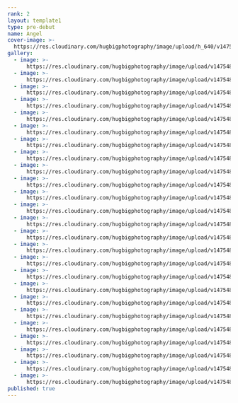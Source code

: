 ```yaml
---
rank: 2
layout: template1
type: pre-debut
name: Angel
cover-image: >-
  https://res.cloudinary.com/hugbigphotography/image/upload/h_640/v1475489976/pre-debut/angel/20.jpg
gallery:
  - image: >-
      https://res.cloudinary.com/hugbigphotography/image/upload/v1475489969/pre-debut/angel/11.jpg
  - image: >-
      https://res.cloudinary.com/hugbigphotography/image/upload/v1475489969/pre-debut/angel/21.jpg
  - image: >-
      https://res.cloudinary.com/hugbigphotography/image/upload/v1475489969/pre-debut/angel/31.jpg
  - image: >-
      https://res.cloudinary.com/hugbigphotography/image/upload/v1475489969/pre-debut/angel/41.jpg
  - image: >-
      https://res.cloudinary.com/hugbigphotography/image/upload/v1475489969/pre-debut/angel/5.jpg
  - image: >-
      https://res.cloudinary.com/hugbigphotography/image/upload/v1475489969/pre-debut/angel/6.jpg
  - image: >-
      https://res.cloudinary.com/hugbigphotography/image/upload/v1475489969/pre-debut/angel/7.jpg
  - image: >-
      https://res.cloudinary.com/hugbigphotography/image/upload/v1475489969/pre-debut/angel/8.jpg
  - image: >-
      https://res.cloudinary.com/hugbigphotography/image/upload/v1475489969/pre-debut/angel/9.jpg
  - image: >-
      https://res.cloudinary.com/hugbigphotography/image/upload/v1475489969/pre-debut/angel/10.jpg
  - image: >-
      https://res.cloudinary.com/hugbigphotography/image/upload/v1475489969/pre-debut/angel/111.jpg
  - image: >-
      https://res.cloudinary.com/hugbigphotography/image/upload/v1475489969/pre-debut/angel/12.jpg
  - image: >-
      https://res.cloudinary.com/hugbigphotography/image/upload/v1475489969/pre-debut/angel/13.jpg
  - image: >-
      https://res.cloudinary.com/hugbigphotography/image/upload/v1475489969/pre-debut/angel/14.jpg
  - image: >-
      https://res.cloudinary.com/hugbigphotography/image/upload/v1475489969/pre-debut/angel/15.jpg
  - image: >-
      https://res.cloudinary.com/hugbigphotography/image/upload/v1475489969/pre-debut/angel/16.jpg
  - image: >-
      https://res.cloudinary.com/hugbigphotography/image/upload/v1475489969/pre-debut/angel/17.jpg
  - image: >-
      https://res.cloudinary.com/hugbigphotography/image/upload/v1475489969/pre-debut/angel/18.jpg
  - image: >-
      https://res.cloudinary.com/hugbigphotography/image/upload/v1475489969/pre-debut/angel/19.jpg
  - image: >-
      https://res.cloudinary.com/hugbigphotography/image/upload/v1475489969/pre-debut/angel/20.jpg
  - image: >-
      https://res.cloudinary.com/hugbigphotography/image/upload/v1475489969/pre-debut/angel/211.jpg
  - image: >-
      https://res.cloudinary.com/hugbigphotography/image/upload/v1475489969/pre-debut/angel/22.jpg
  - image: >-
      https://res.cloudinary.com/hugbigphotography/image/upload/v1475489969/pre-debut/angel/23.jpg
  - image: >-
      https://res.cloudinary.com/hugbigphotography/image/upload/v1475489969/pre-debut/angel/24.jpg
  - image: >-
      https://res.cloudinary.com/hugbigphotography/image/upload/v1475489969/pre-debut/angel/24.jpg
published: true
---
```

